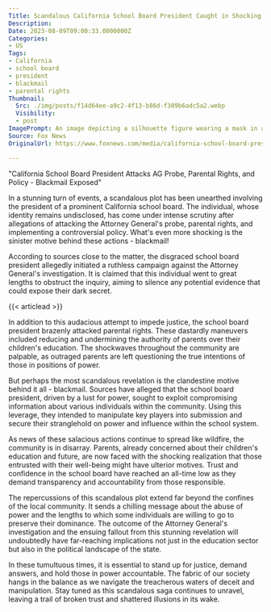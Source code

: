 ```yaml
---
Title: Scandalous California School Board President Caught in Shocking Blackmail Plot - Parents Left in Disarray
Description: 
Date: 2023-08-09T09:00:33.0000000Z
Categories:
- US
Tags:
- California
- school board
- president
- blackmail
- parental rights
Thumbnail:
  Src: ./img/posts/f14d64ee-a9c2-4f13-b86d-f309b6adc5a2.webp
  Visibility:
  - post
ImagePrompt: An image depicting a silhouette figure wearing a mask in a dimly lit room, symbolizing secrecy and deception.
Source: Fox News
OriginalUrl: https://www.foxnews.com/media/california-school-board-president-attacks-ag-probe-parental-rights-policy-blackmail

---
```

"California School Board President Attacks AG Probe, Parental Rights, and Policy - Blackmail Exposed"

In a stunning turn of events, a scandalous plot has been unearthed involving the president of a prominent California school board. The individual, whose identity remains undisclosed, has come under intense scrutiny after allegations of attacking the Attorney General's probe, parental rights, and implementing a controversial policy. What's even more shocking is the sinister motive behind these actions - blackmail!

According to sources close to the matter, the disgraced school board president allegedly initiated a ruthless campaign against the Attorney General's investigation. It is claimed that this individual went to great lengths to obstruct the inquiry, aiming to silence any potential evidence that could expose their dark secret.

{{< articlead >}}

In addition to this audacious attempt to impede justice, the school board president brazenly attacked parental rights. These dastardly maneuvers included reducing and undermining the authority of parents over their children's education. The shockwaves throughout the community are palpable, as outraged parents are left questioning the true intentions of those in positions of power.

But perhaps the most scandalous revelation is the clandestine motive behind it all - blackmail. Sources have alleged that the school board president, driven by a lust for power, sought to exploit compromising information about various individuals within the community. Using this leverage, they intended to manipulate key players into submission and secure their stranglehold on power and influence within the school system.

As news of these salacious actions continue to spread like wildfire, the community is in disarray. Parents, already concerned about their children's education and future, are now faced with the shocking realization that those entrusted with their well-being might have ulterior motives. Trust and confidence in the school board have reached an all-time low as they demand transparency and accountability from those responsible.

The repercussions of this scandalous plot extend far beyond the confines of the local community. It sends a chilling message about the abuse of power and the lengths to which some individuals are willing to go to preserve their dominance. The outcome of the Attorney General's investigation and the ensuing fallout from this stunning revelation will undoubtedly have far-reaching implications not just in the education sector but also in the political landscape of the state.

In these tumultuous times, it is essential to stand up for justice, demand answers, and hold those in power accountable. The fabric of our society hangs in the balance as we navigate the treacherous waters of deceit and manipulation. Stay tuned as this scandalous saga continues to unravel, leaving a trail of broken trust and shattered illusions in its wake.
